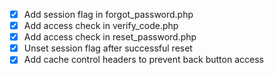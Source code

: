 - [x] Add session flag in forgot_password.php
- [x] Add access check in verify_code.php
- [x] Add access check in reset_password.php
- [x] Unset session flag after successful reset
- [x] Add cache control headers to prevent back button access
